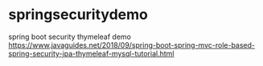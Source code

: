 # springsecuritydemo
spring boot security thymeleaf demo <br/>
https://www.javaguides.net/2018/09/spring-boot-spring-mvc-role-based-spring-security-jpa-thymeleaf-mysql-tutorial.html
